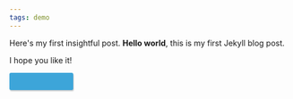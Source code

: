 ```yaml
---
tags: demo
---
```


Here's my first insightful post. **Hello world**, this is my first Jekyll blog post.

I hope you like it!

<a href='https://www.fatfreecartpro.com/i/10es1?card' style='display:inline-block;background: #3da5d9 url(https://www.e-junkie.com/ej/images/newviewproduct.png) center/110px no-repeat;border: none;padding: 7px 55px;border-radius: 3px;box-shadow: 1px 2px 2px rgba(0,0,0,0.2);text-decoration: none;'>&nbsp;</a>
